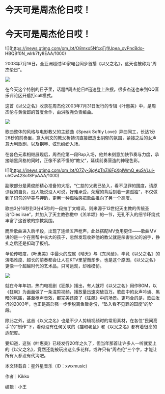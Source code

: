 # 今天可是周杰伦日哎！

# 今天可是周杰伦日哎！

![](https://inews.gtimg.com/om_bt/O8mxo5NfcqTjfIUpea_ovPncBdo-
HBQBf0N_wlrk7fy8EAA/1000)

2003年7月16日，全亚洲超过50家电台同步首播《以父之名》，这天也被称为“周杰伦日”。

![](https://inews.gtimg.com/om_bt/OOv4qKLAOXzHc3AKVOqjzGxuJFxowRQxkh1-lKcFZthbQAA/1000)

在今天这个特别的日子里，话题#周杰伦日#迅速登上热搜，很多杰迷也来到QQ音乐评论区开启打call模式。

这首《以父之名》收录在周杰伦2003年7月31日发行的专辑《叶惠美》中，是周杰伦与黄俊郎的首度合作，由洪敬尧负责编曲。

![](https://inews.gtimg.com/om_bt/OIVT6eb2j0vZ7lfMrG10EGKXlX902oydSoFKEfeHA3T70AA/1000)

歌曲整体的风格与电影教父的主题曲《Speak Softly
Love》异曲同工，长达1分26秒的前奏里，意大利文的教父祈祷词直接塑造出阴郁的氛围，紧接之后的女声意大利歌剧，以及钢琴、弦乐纷纷入场。

在各色元素相继展现后，周杰伦第一段Rap入场，他并未刻意加快节奏与力度，承接暗黑风格的同时，正像不紧不慢的“教父”，延续前奏营造的神秘色彩。

![](https://inews.gtimg.com/om_bt/O7Zy-3jgApTnZl6FpXplWmQ_euSVLui-
uhCw42Sof8PpAAA/1000)

副歌部分是黄俊郎精心准备的大招，“仁慈的父我已坠入，看不见罪的国度，请原谅我的自负，没人能说没人可说，好难承受，荣耀的背后刻着一道孤独”，不仅做到了词句的华美与押韵，更用一种孤独感把歌曲推向了另一个高度。

歌曲3分16秒到3分45秒的一段拉丁文唱词，则来源于13世纪天主教的传统圣诗“Dies
irae”，并加入了天主教弥撒中《羔羊颂》的一节，无孔不入的细节环绕式丰富了这首歌的宗教氛围。

而后歌曲进入后半段，出现了连续五声枪声，此处搭配MV食用更佳——歌曲MV讲的是一个在黑帮中长大的孩子，忽然发现收养他的教父就是杀害生父的凶手，挣扎之后还是扣动了扳机。

单论传唱度，《叶惠美》中最火的应属《晴天》与《东风破》，毕竟《以父之名》的演唱难度、超长的前奏都会让人在KTV里望而却步。也是这个原因，《以父之名》更像一个超越时代的艺术品，只可远观，却难模仿。

![](https://inews.gtimg.com/om_bt/OonhqqEjyCePDHiIAT93UbCSNu-X91q-HQNUkLSo87AVgAA/1000)

就在今年年初，热门电视剧《狂飙》播出，有人就将《以父之名》用作BGM，以《狂飙》为画面做了一条混剪视频，播放量迅速突破百万。歌曲中的女声吟诵、黑暗的氛围，甚至枪声音效，都完美还原了《狂飙》中的场景。更巧合的是，歌曲发行的2003年，也正是高启强一步步脱离鱼贩身份，“坠入看不见罪的国度”的阶段。

除此之外，这首《以父之名》也是不少人剪辑视频时的常用素材，在各位“民间高手”的“制作”下，看似没有任何关联的《猫和老鼠》和《以父之名》都有着很高的适配度。

要知道，这张《叶惠美》已经发行20年之久了，但当年那首让许多人一听就爱上的《以父之名》，竟然还能被玩出这么多花样。或许只有“周杰伦”三个字，才能让所有人都没有代沟吧。

本文转载自：星外星音乐（ID：xwxmusic）

作者｜Kikko

编辑｜小王

